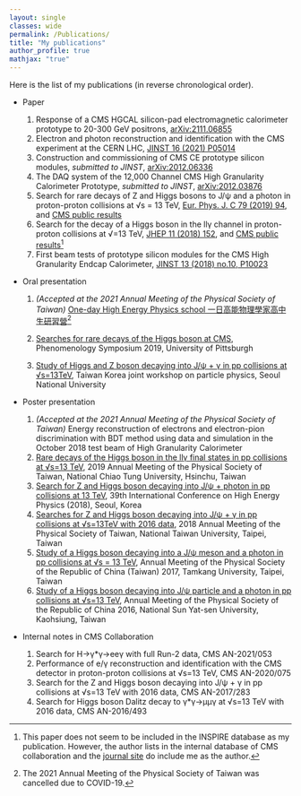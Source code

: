 ```yaml
---
layout: single
classes: wide
permalink: /Publications/
title: "My publications"
author_profile: true
mathjax: "true"
---
```


Here is the list of my publications (in reverse chronological order).

- Paper
  1. Response of a CMS HGCAL silicon-pad electromagnetic calorimeter prototype to 20-300 GeV positrons, [arXiv:2111.06855](https://arxiv.org/abs/2111.06855v2)
  2. Electron and photon reconstruction and identification with the CMS experiment at the CERN LHC, [JINST 16 (2021) P05014](https://iopscience.iop.org/article/10.1088/1748-0221/16/05/P05014)
  3. Construction and commissioning of CMS CE prototype silicon modules, _submitted to JINST_, [arXiv:2012.06336](https://arxiv.org/abs/2012.06336v1)
  4. The DAQ system of the 12,000 Channel CMS High Granularity Calorimeter Prototype, _submitted to JINST_, [arXiv:2012.03876](https://arxiv.org/abs/2012.03876v2)
  5. Search for rare decays of Z and Higgs bosons to J/&psi; and a photon in proton-proton collisions at &radic;s = 13 TeV, [Eur. Phys. J. C 79 (2019) 94](https://link.springer.com/article/10.1140%2Fepjc%2Fs10052-019-6562-5), and [CMS public results](http://cms-results.web.cern.ch/cms-results/public-results/publications/SMP-17-012/index.html)
  6. Search for the decay of a Higgs boson in the ll&gamma; channel in proton-proton collisions at &radic;=13 TeV, [JHEP 11 (2018) 152](https://link.springer.com/article/10.1007/JHEP11(2018)152), and [CMS public results](http://cms-results.web.cern.ch/cms-results/public-results/publications/HIG-17-007/index.html)[^1]
  7. First beam tests of prototype silicon modules for the CMS High Granularity Endcap Calorimeter, [JINST 13 (2018) no.10, P10023](http://iopscience.iop.org/article/10.1088/1748-0221/13/10/P10023/meta)

  [^1]: This paper does not seem to be included in the INSPIRE database as my publication. However, the author lists in the internal database of CMS collaboration and the [journal site](https://link.springer.com/article/10.1007/JHEP11(2018)152) do include me as the author.

- Oral presentation

  1. _(Accepted at the 2021 Annual Meeting of the Physical Society of Taiwan)_ [One-day High Energy Physics school 一日高能物理學家高中生研習營](https://hrjheng.github.io/pdfs/TPS2021-OnedayHEP-proceeding.pdf)[^2]

  2. <a href="https://hrjheng.github.io/pdfs/Pheno2019-CMSRareDecays.pdf" target="_blank">Searches for rare decays of the Higgs boson at CMS</a>, Phenomenology Symposium 2019, University of Pittsburgh

  3. [Study of Higgs and Z boson decaying into J/&psi; + &gamma; in pp collisions at &radic;s=13TeV](https://hrjheng.github.io/pdfs/Korea_Diboson_20170915.pdf), Taiwan Korea joint workshop on particle physics, Seoul National University

  [^2]: The 2021 Annual Meeting of the Physical Society of Taiwan was cancelled due to COVID-19.

- Poster presentation
  1. _(Accepted at the 2021 Annual Meeting of the Physical Society of Taiwan)_ Energy reconstruction of electrons and electron-pion discrimination with BDT method using data and simulation in the October 2018 test beam of High Granularity Calorimeter
  2. <a href="https://hrjheng.github.io/pdfs/Poster_TPS2019.pdf" target="_blank">Rare decays of the Higgs boson in the ll&gamma; final states in pp collisions at &radic;s=13 TeV</a>, 2019 Annual Meeting of the Physical Society of Taiwan, National Chiao Tung University, Hsinchu, Taiwan
  3. <a href="https://hrjheng.github.io/pdfs/Poster_ICHEP.pdf" target="_blank">Search for Z and Higgs boson decaying into J/&psi; + photon in pp collisions at 13 TeV</a>, 39th International Conference on High Energy Physics (2018), Seoul, Korea
  4. <a href="https://hrjheng.github.io/pdfs/PosterFinal_HaoRen.pdf" target="_blank">Searches for Z and Higgs boson decaying into J/&psi; + &gamma; in pp collisions at &radic;s=13TeV with 2016 data</a>, 2018 Annual Meeting of the Physical Society of Taiwan, National Taiwan University, Taipei, Taiwan
  5. <a href="https://hrjheng.github.io/pdfs/Poster.pdf" target="_blank">Study of a Higgs boson decaying into a J/&psi; meson and a photon in pp collisions at &radic;s = 13 TeV</a>, Annual Meeting of the Physical Society of the Republic of China (Taiwan) 2017, Tamkang University, Taipei, Taiwan
  6. <a href="https://hrjheng.github.io/pdfs/PSROC_poster2ed.pdf" target="_blank">Study of a Higgs boson decaying into J/&psi; particle and a photon in pp collisions at &radic;s=13 TeV</a>, Annual Meeting of the Physical Society of the Republic of China 2016, National Sun Yat-sen University, Kaohsiung, Taiwan

- Internal notes in CMS Collaboration
  1. Search for H&rarr;&gamma;*&gamma;&rarr;ee&gamma; with full Run-2 data, CMS AN-2021/053
  2. Performance of e/&gamma; reconstruction and identification with the CMS detector in proton-proton collisions at &radic;s=13 TeV, CMS AN-2020/075
  3. Search for the Z and Higgs boson decaying into J/&psi; + &gamma; in pp collisions at &radic;s=13 TeV with 2016 data, CMS AN-2017/283
  4. Search for Higgs boson Dalitz decay to &gamma;*&gamma;&rarr;&mu;&mu;&gamma; at &radic;s=13 TeV with 2016 data, CMS AN-2016/493